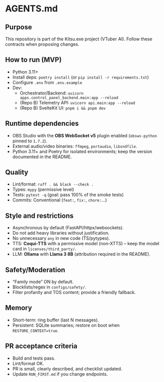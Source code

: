 # AGENTS.md

## Purpose
This repository is part of the Kitsu.exe project (VTuber AI). Follow these contracts when proposing changes.

## How to run (MVP)
- Python 3.11+
- Install deps: `poetry install` (or `pip install -r requirements.txt`)
- Configure `.env` from `.env.example`
- Dev:
  - Orchestrator/Backend: `uvicorn apps.control_panel_backend.main:app --reload`
  - (Repo B) Telemetry API: `uvicorn api.main:app --reload`
  - (Repo B) SvelteKit UI: `pnpm i && pnpm dev`

## Runtime dependencies
- OBS Studio with the **OBS WebSocket v5** plugin enabled (`obsws-python` pinned to `1.7.2`).
- External audio/video binaries: `ffmpeg`, `portaudio`, `libsndfile`.
- Python 3.11+ and Poetry for isolated environments; keep the version documented in the README.

## Quality
- Lint/format: `ruff . && black --check .`
- Types: `mypy` (permissive level)
- Tests: `pytest -q` (goal: pass 100% of the smoke tests)
- Commits: Conventional (`feat:`, `fix:`, `chore:`…)

## Style and restrictions
- Asynchronous by default (FastAPI/httpx/websockets).
- Do not add heavy libraries without justification.
- No unnecessary `any` in new code (TS/pytypes).
- TTS: **Coqui-TTS** with a permissive model (non-XTTS) – keep the model card in `licenses/third_party/`.
- LLM: **Ollama** with **Llama 3 8B** (attribution required in the README).

## Safety/Moderation
- “Family mode” ON by default.
- Blocklists/regex in `configs/safety/`.
- Filter profanity and TOS content; provide a friendly fallback.

## Memory
- Short-term: ring buffer (last N messages).
- Persistent: SQLite summaries; restore on boot when `RESTORE_CONTEXT=true`.

## PR acceptance criteria
- Build and tests pass.
- Lint/format OK.
- PR is small, clearly described, and checklist updated.
- Update `RUN_FIRST.md` if you change endpoints.
